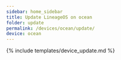 ```yaml
---
sidebar: home_sidebar
title: Update LineageOS on ocean
folder: update
permalink: /devices/ocean/update/
device: ocean
---
```

{% include templates/device_update.md %}
